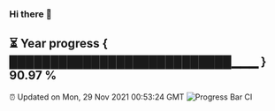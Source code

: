 ### Hi there 👋
⏳ Year progress { ███████████████████████████▁▁▁ } 90.97 %
---
⏰ Updated on Mon, 29 Nov 2021 00:53:24 GMT
![Progress Bar CI](https://github.com/liununu/liununu/workflows/Progress%20Bar%20CI/badge.svg)
